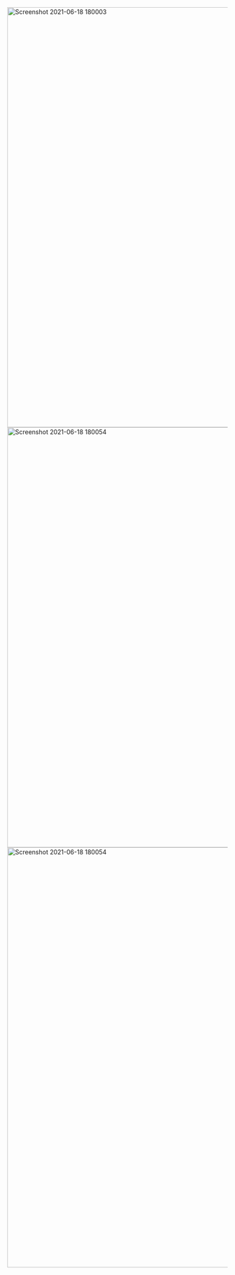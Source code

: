 <img width="960" alt="Screenshot 2021-06-18 180003" src="https://user-images.githubusercontent.com/72185572/122561613-b14cc100-d05f-11eb-949a-0b9d9d63bcf6.png">
<img width="960" alt="Screenshot 2021-06-18 180054" src="https://user-images.githubusercontent.com/72185572/122561618-b27dee00-d05f-11eb-8b52-c5318b17b22a.png">
<img width="960" alt="Screenshot 2021-06-18 180054" src="https://user-images.githubusercontent.com/72185572/122561621-b27dee00-d05f-11eb-8bff-0b904250264f.png">

